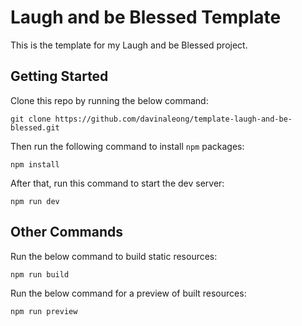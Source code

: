 # Laugh and be Blessed Template

This is the template for my Laugh and be Blessed project.

## Getting Started

Clone this repo by running the below command:

```
git clone https://github.com/davinaleong/template-laugh-and-be-blessed.git
```

Then run the following command to install `npm` packages:

```
npm install
```

After that, run this command to start the dev server:

```
npm run dev
```

## Other Commands

Run the below command to build static resources:

```
npm run build
```

Run the below command for a preview of built resources:

```
npm run preview
```
